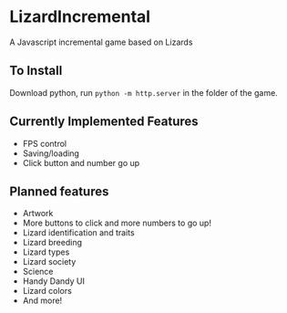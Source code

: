 # LizardIncremental
A Javascript incremental game based on Lizards

## To Install
Download python, run <code>python -m http.server</code> in the folder of the game.

## Currently Implemented Features
- FPS control
- Saving/loading
- Click button and number go up

## Planned features
- Artwork
- More buttons to click and more numbers to go up!
- Lizard identification and traits
- Lizard breeding
- Lizard types
- Lizard society
- Science
- Handy Dandy UI
- Lizard colors
- And more!
